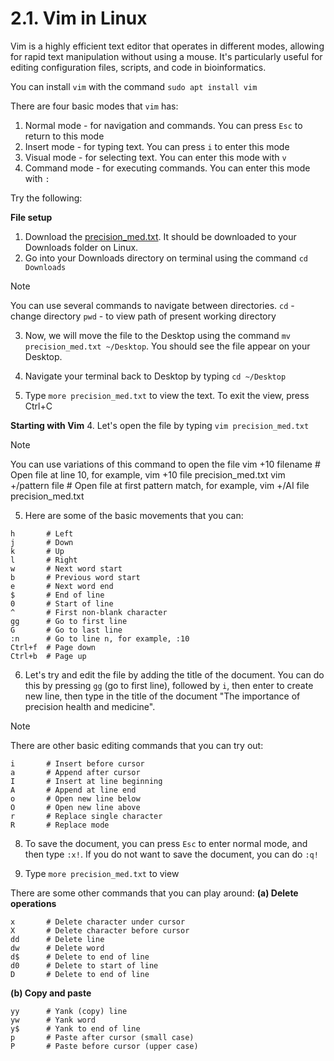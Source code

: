 # 2.1. Vim in Linux

Vim is a highly efficient text editor that operates in different modes, allowing for rapid text manipulation without using a mouse. It's particularly useful for editing configuration files, scripts, and code in bioinformatics.

You can install `vim` with the command `sudo apt install vim`

There are four basic modes that `vim` has:
1. Normal mode - for navigation and commands. You can press `Esc` to return to this mode
2. Insert mode - for typing text. You can press `i` to enter this mode
3. Visual mode - for selecting text. You can enter this mode with `v`
4. Command mode - for executing commands. You can enter this mode with `:`

Try the following:

**File setup**
1. Download the [precision_med.txt](https://github.com/xchee-01/7_Fundamentals-of-Linux/blob/main/Files/precision_med.txt). It should be downloaded to your Downloads folder on Linux.
2. Go into your Downloads directory on terminal using the command `cd Downloads`

> [!NOTE]
> You can use several commands to navigate between directories.
> `cd` - change directory
> `pwd` - to view path of present working directory

3. Now, we will move the file to the Desktop using the command `mv precision_med.txt ~/Desktop`. You should see the file appear on your Desktop.

4. Navigate your terminal back to Desktop by typing `cd ~/Desktop`
   
5. Type `more precision_med.txt` to view the text. To exit the view, press Ctrl+C 

**Starting with Vim**
4. Let's open the file by typing `vim precision_med.txt`

> [!NOTE]
> You can use variations of this command to open the file 
> vim +10 filename      # Open file at line 10, for example, vim +10 file precision_med.txt
> vim +/pattern file    # Open file at first pattern match, for example, vim +/AI file precision_med.txt

5. Here are some of the basic movements that you can:
   
```
h       # Left
j       # Down
k       # Up
l       # Right
w       # Next word start
b       # Previous word start
e       # Next word end
$       # End of line
0       # Start of line
^       # First non-blank character
gg      # Go to first line
G       # Go to last line
:n      # Go to line n, for example, :10 
Ctrl+f  # Page down
Ctrl+b  # Page up
```

6. Let's try and edit the file by adding the title of the document. You can do this by pressing `gg` (go to first line), followed by `i`, then enter to create new line, then type in the title of the document "The importance of precision health and medicine".

> [!NOTE]
> There are other basic editing commands that you can try out:
>
> ```
> i       # Insert before cursor
> a       # Append after cursor
> I       # Insert at line beginning
> A       # Append at line end
> o       # Open new line below
> O       # Open new line above
> r       # Replace single character
> R       # Replace mode
> ```

8. To save the document, you can press `Esc` to enter normal mode, and then type `:x!`. If you do not want to save the document, you can do `:q!`

9. Type `more precision_med.txt` to view

There are some other commands that you can play around:
**(a) Delete operations**

```
x       # Delete character under cursor
X       # Delete character before cursor
dd      # Delete line
dw      # Delete word
d$      # Delete to end of line
d0      # Delete to start of line
D       # Delete to end of line
```

**(b) Copy and paste**

```
yy      # Yank (copy) line
yw      # Yank word
y$      # Yank to end of line
p       # Paste after cursor (small case)
P       # Paste before cursor (upper case)
```


